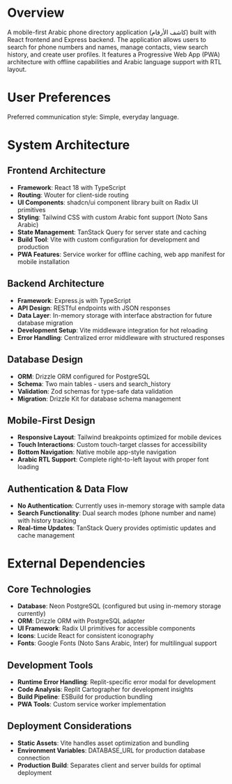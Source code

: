 # Overview

A mobile-first Arabic phone directory application (كاشف الأرقام) built with React frontend and Express backend. The application allows users to search for phone numbers and names, manage contacts, view search history, and create user profiles. It features a Progressive Web App (PWA) architecture with offline capabilities and Arabic language support with RTL layout.

# User Preferences

Preferred communication style: Simple, everyday language.

# System Architecture

## Frontend Architecture
- **Framework**: React 18 with TypeScript
- **Routing**: Wouter for client-side routing
- **UI Components**: shadcn/ui component library built on Radix UI primitives
- **Styling**: Tailwind CSS with custom Arabic font support (Noto Sans Arabic)
- **State Management**: TanStack Query for server state and caching
- **Build Tool**: Vite with custom configuration for development and production
- **PWA Features**: Service worker for offline caching, web app manifest for mobile installation

## Backend Architecture
- **Framework**: Express.js with TypeScript
- **API Design**: RESTful endpoints with JSON responses
- **Data Layer**: In-memory storage with interface abstraction for future database migration
- **Development Setup**: Vite middleware integration for hot reloading
- **Error Handling**: Centralized error middleware with structured responses

## Database Design
- **ORM**: Drizzle ORM configured for PostgreSQL
- **Schema**: Two main tables - users and search_history
- **Validation**: Zod schemas for type-safe data validation
- **Migration**: Drizzle Kit for database schema management

## Mobile-First Design
- **Responsive Layout**: Tailwind breakpoints optimized for mobile devices
- **Touch Interactions**: Custom touch-target classes for accessibility
- **Bottom Navigation**: Native mobile app-style navigation
- **Arabic RTL Support**: Complete right-to-left layout with proper font loading

## Authentication & Data Flow
- **No Authentication**: Currently uses in-memory storage with sample data
- **Search Functionality**: Dual search modes (phone number and name) with history tracking
- **Real-time Updates**: TanStack Query provides optimistic updates and cache management

# External Dependencies

## Core Technologies
- **Database**: Neon PostgreSQL (configured but using in-memory storage currently)
- **ORM**: Drizzle ORM with PostgreSQL adapter
- **UI Framework**: Radix UI primitives for accessible components
- **Icons**: Lucide React for consistent iconography
- **Fonts**: Google Fonts (Noto Sans Arabic, Inter) for multilingual support

## Development Tools
- **Runtime Error Handling**: Replit-specific error modal for development
- **Code Analysis**: Replit Cartographer for development insights
- **Build Pipeline**: ESBuild for production bundling
- **PWA Tools**: Custom service worker implementation

## Deployment Considerations
- **Static Assets**: Vite handles asset optimization and bundling
- **Environment Variables**: DATABASE_URL for production database connection
- **Production Build**: Separates client and server builds for optimal deployment